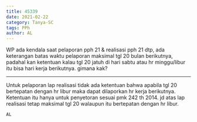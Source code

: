 ```yaml
---
title: 45339
date: 2021-02-22
category: Tanya-SC
tags: PPh
author: AL
---
```


WP ada kendala saat pelaporan pph 21 & realisasi pph 21 dtp, ada keterangan batas waktu pelaporan maksimal tgl 20 bulan berikutnya, padahal kan ketentuan kalau tgl 20 jatuh di hari sabtu atau hr minggu/libur itu bisa hari kerja berikutnya. gimana kak?

---

Untuk pelaporan lap realisasi tidak ada ketentuan bahwa apabila tgl 20 bertepatan dengan hr libur maka dapat dilaporkan hr kerja berikutnya. Ketentuan itu hanya untuk penyetoran sesuai pmk 242 th 2014. jd atas lap realisasi tetap maksimal tgl 20 walaupun itu bertepatan dengan hr libur.

`AL`
